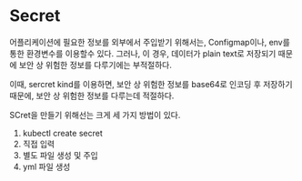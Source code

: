 # Secret

어플리케이션에 필요한 정보를 외부에서 주입받기 위해서는, Configmap이나, env를 통한 환경변수를 이용할수 있다.
그러나, 이 경우, 데이터가 plain text로 저장되기 때문에 보안 상 위험한 정보를 다루기에는 부적절하다.

이때, sercret kind를 이용하면, 보안 상 위험한 정보를 base64로 인코딩 후 저장하기 때문에, 보안 상 위험한 정보를 다루는데 적절하다.

SCret을 만들기 위해선는 크게 세 가지 방법이 있다.

1. kubectl create secret
  1. 직접 입력
  2. 별도 파일 생성 및 주입
2. yml 파일 생성 
